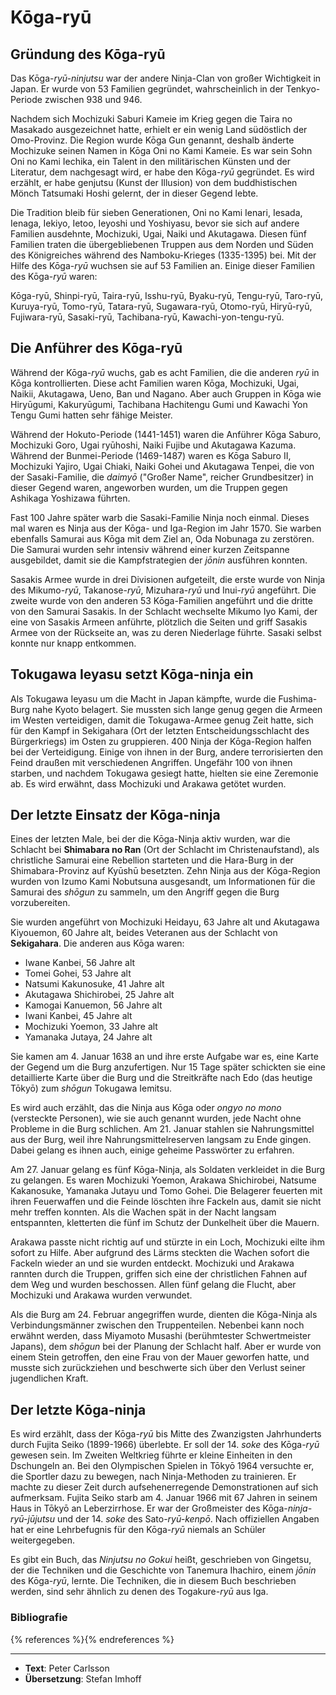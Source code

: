 # Kōga-ryū


## Gründung des Kōga-ryū

Das Kōga-*ryū-ninjutsu* war der andere Ninja-Clan von großer Wichtigkeit in Japan. Er wurde von 53 Familien gegründet, wahrscheinlich in der Tenkyo-Periode zwischen 938 und 946.

Nachdem sich Mochizuki Saburi Kameie im Krieg gegen die Taira no Masakado ausgezeichnet hatte, erhielt er ein wenig Land südöstlich der Omo-Provinz. Die Region wurde Kōga Gun genannt, deshalb änderte Mochizuke seinen Namen in Kōga Oni no Kami Kameie. Es war sein Sohn Oni no Kami Iechika, ein Talent in den militärischen Künsten und der Literatur, dem nachgesagt wird, er habe den Kōga-*ryū* gegründet. Es wird erzählt, er habe genjutsu (Kunst der Illusion) von dem buddhistischen Mönch Tatsumaki Hoshi gelernt, der in dieser Gegend lebte.

Die Tradition bleib für sieben Generationen, Oni no Kami Ienari, Iesada, Ienaga, Iekiyo, Ietoo, Ieyoshi und Yoshiyasu, bevor sie sich auf andere Familien ausdehnte, Mochizuki, Ugai, Naiki und Akutagawa. Diesen fünf Familien traten die übergebliebenen Truppen aus dem Norden und Süden des Königreiches während des Namboku-Krieges (1335-1395) bei. Mit der Hilfe des Kōga-*ryū* wuchsen sie auf 53 Familien an. Einige dieser Familien des Kōga-*ryū* waren:

Kōga-ryū, Shinpi-ryū, Taira-ryū, Isshu-ryū, Byaku-ryū, Tengu-ryū, Taro-ryū, Kuruya-ryū, Tomo-ryū, Tatara-ryū, Sugawara-ryū, Otomo-ryū, Hiryū-ryū, Fujiwara-ryū, Sasaki-ryū, Tachibana-ryū, Kawachi-yon-tengu-ryū.


## Die Anführer des Kōga-ryū

Während der Kōga-*ryū* wuchs, gab es acht Familien, die die anderen *ryū* in Kōga kontrollierten. Diese acht Familien waren Kōga, Mochizuki, Ugai, Naikii, Akutagawa, Ueno, Ban und Nagano. Aber auch Gruppen in Kōga wie Hiryūgumi, Kakuryūgumi, Tachibana Hachitengu Gumi und Kawachi Yon Tengu Gumi hatten sehr fähige Meister.

Während der Hokuto-Periode (1441-1451) waren die Anführer Kōga Saburo, Mochizuki Goro, Ugai ryūhoshi, Naiki Fujibe und Akutagawa Kazuma. Während der Bunmei-Periode (1469-1487) waren es Kōga Saburo II, Mochizuki Yajiro, Ugai Chiaki, Naiki Gohei und Akutagawa Tenpei, die von der Sasaki-Familie, die *daimyō* ("Großer Name", reicher Grundbesitzer) in dieser Gegend waren, angeworben wurden, um die Truppen gegen Ashikaga Yoshizawa führten.

Fast 100 Jahre später warb die Sasaki-Familie Ninja noch einmal. Dieses mal waren es Ninja aus der Kōga- und Iga-Region im Jahr 1570. Sie warben ebenfalls Samurai aus Kōga mit dem Ziel an, Oda Nobunaga zu zerstören. Die Samurai wurden sehr intensiv während einer kurzen Zeitspanne ausgebildet, damit sie die Kampfstrategien der *jōnin* ausführen konnten.

Sasakis Armee wurde in drei Divisionen aufgeteilt, die erste wurde von Ninja des Mikumo-*ryū*, Takanose-*ryū*, Mizuhara-*ryū* und Inui-*ryū* angeführt. Die zweite wurde von den anderen 53 Kōga-Familien angeführt und die dritte von den Samurai Sasakis. In der Schlacht wechselte Mikumo Iyo Kami, der eine von Sasakis Armeen anführte, plötzlich die Seiten und griff Sasakis Armee von der Rückseite an, was zu deren Niederlage führte. Sasaki selbst konnte nur knapp entkommen.


## Tokugawa Ieyasu setzt Kōga-ninja ein

Als Tokugawa Ieyasu um die Macht in Japan kämpfte, wurde die Fushima-Burg nahe Kyoto belagert. Sie mussten sich lange genug gegen die Armeen im Westen verteidigen, damit die Tokugawa-Armee genug Zeit hatte, sich für den Kampf in Sekigahara (Ort der letzten Entscheidungsschlacht des Bürgerkriegs) im Osten zu gruppieren. 400 Ninja der Kōga-Region halfen bei der Verteidigung. Einige von ihnen in der Burg, andere terrorisierten den Feind draußen mit verschiedenen Angriffen. Ungefähr 100 von ihnen starben, und nachdem Tokugawa gesiegt hatte, hielten sie eine Zeremonie ab. Es wird erwähnt, dass Mochizuki und Arakawa getötet wurden.


## Der letzte Einsatz der Kōga-ninja

Eines der letzten Male, bei der die Kōga-Ninja aktiv wurden, war die Schlacht bei **Shimabara no Ran** (Ort der Schlacht im Christenaufstand), als christliche Samurai eine Rebellion starteten und die Hara-Burg in der Shimabara-Provinz auf Kyūshū besetzten. Zehn Ninja aus der Kōga-Region wurden von Izumo Kami Nobutsuna ausgesandt, um Informationen für die Samurai des *shōgun* zu sammeln, um den Angriff gegen die Burg vorzubereiten.

Sie wurden angeführt von Mochizuki Heidayu, 63 Jahre alt und Akutagawa Kiyouemon, 60 Jahre alt, beides Veteranen aus der Schlacht von **Sekigahara**. Die anderen aus Kōga waren:

- Iwane Kanbei, 56 Jahre alt
- Tomei Gohei, 53 Jahre alt
- Natsumi Kakunosuke, 41 Jahre alt
- Akutagawa Shichirobei, 25 Jahre alt
- Kamogai Kanuemon, 56 Jahre alt
- Iwani Kanbei, 45 Jahre alt
- Mochizuki Yoemon, 33 Jahre alt
- Yamanaka Jutaya, 24 Jahre alt

Sie kamen am 4. Januar 1638 an und ihre erste Aufgabe war es, eine Karte der Gegend um die Burg anzufertigen. Nur 15 Tage später schickten sie eine detaillierte Karte über die Burg und die Streitkräfte nach Edo (das heutige Tōkyō) zum *shōgun* Tokugawa Iemitsu.

Es wird auch erzählt, das die Ninja aus Kōga oder *ongyo no mono* (versteckte Personen), wie sie auch genannt wurden, jede Nacht ohne Probleme in die Burg schlichen. Am 21. Januar stahlen sie Nahrungsmittel aus der Burg, weil ihre Nahrungsmittelreserven langsam zu Ende gingen. Dabei gelang es ihnen auch, einige geheime Passwörter zu erfahren.

Am 27. Januar gelang es fünf Kōga-Ninja, als Soldaten verkleidet in die Burg zu gelangen. Es waren Mochizuki Yoemon, Arakawa Shichirobei, Natsume Kakanosuke, Yamanaka Jutayu und Tomo Gohei. Die Belagerer feuerten mit ihren Feuerwaffen und die Feinde löschten ihre Fackeln aus, damit sie nicht mehr treffen konnten. Als die Wachen spät in der Nacht langsam entspannten, kletterten die fünf im Schutz der Dunkelheit über die Mauern.

Arakawa passte nicht richtig auf und stürzte in ein Loch, Mochizuki eilte ihm sofort zu Hilfe. Aber aufgrund des Lärms steckten die Wachen sofort die Fackeln wieder an und sie wurden entdeckt. Mochizuki und Arakawa rannten durch die Truppen, griffen sich eine der christlichen Fahnen auf dem Weg und wurden beschossen. Allen fünf gelang die Flucht, aber Mochizuki und Arakawa wurden verwundet.

Als die Burg am 24. Februar angegriffen wurde, dienten die Kōga-Ninja als Verbindungsmänner zwischen den Truppenteilen. Nebenbei kann noch erwähnt werden, dass Miyamoto Musashi (berühmtester Schwertmeister Japans), dem *shōgun* bei der Planung der Schlacht half. Aber er wurde von einem Stein getroffen, den eine Frau von der Mauer geworfen hatte, und musste sich zurückziehen und beschwerte sich über den Verlust seiner jugendlichen Kraft.


## Der letzte Kōga-ninja

Es wird erzählt, dass der Kōga-*ryū* bis Mitte des Zwanzigsten Jahrhunderts durch Fujita Seiko (1899-1966) überlebte. Er soll der 14. *soke* des Kōga-*ryū* gewesen sein. Im Zweiten Weltkrieg führte er kleine Einheiten in den Dschungeln an. Bei den Olympischen Spielen in Tōkyō 1964 versuchte er, die Sportler dazu zu bewegen, nach Ninja-Methoden zu trainieren. Er machte zu dieser Zeit durch aufsehenerregende Demonstrationen auf sich aufmerksam. Fujita Seiko starb am 4. Januar 1966 mit 67 Jahren in seinem Haus in Tōkyō an Leberzirrhose. Er war der Großmeister des Kōga-*ninja-ryū-jūjutsu* und der 14. *soke* des Sato-*ryū-kenpō*. Nach offiziellen Angaben hat er eine Lehrbefugnis für den Kōga-*ryū* niemals an Schüler weitergegeben.

Es gibt ein Buch, das <cite>Ninjutsu no Gokui</cite> heißt, geschrieben von Gingetsu, der die Techniken und die Geschichte von Tanemura Ihachiro, einem *jōnin* des Kōga-*ryū*, lernte. Die Techniken, die in diesem Buch beschrieben werden, sind sehr ähnlich zu denen des Togakure-*ryū* aus Iga.

### Bibliografie

{% references %}{% endreferences %}

---

- **Text**: Peter Carlsson
- **Übersetzung**: Stefan Imhoff

